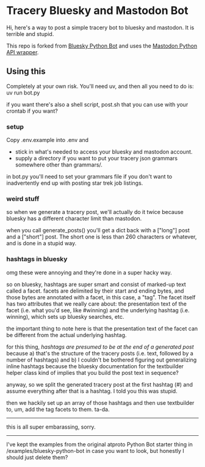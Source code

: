 # Tracery Bluesky and Mastodon Bot

Hi, here's a way to post a simple tracery bot to bluesky and mastodon. It is terrible and stupid.

This repo is forked from [Bluesky Python Bot](https://github.com/skygaze-ai/bot-python) and uses the [Mastodon Python API wrapper](https://github.com/halcy/Mastodon.py?tab=readme-ov-file).

## Using this

Completely at your own risk. You'll need uv, and then all you need to do is:
uv run bot.py

if you want there's also a shell script, post.sh that you can use with your crontab if you want? 

### setup
Copy .env.example into .env and 

* stick in what's needed to access your bluesky and mastodon account.
* supply a directory if you want to put your tracery json grammars somewhere other than grammars/.

in bot.py you'll need to set your grammars file if you don't want to inadvertently end up with posting star trek job listings.

### weird stuff

so when we generate a tracery post, we'll actually do it twice because bluesky has a different character limit than mastodon.

when you call generate_posts() you'll get a dict back with a ["long"] post and a ["short"] post. The short one is less than 260 characters or whatever, and is done in a stupid way.

### hashtags in bluesky

omg these were annoying and they're done in a super hacky way.

so on bluesky, hashtags are super smart and consist of marked-up text called a facet. facets are delimited by their start and ending bytes, and those bytes are annotated with a facet, in this case, a "tag". The facet itself has two attributes that we really care about: the presentation text of the facet (i.e. what you'd see, like #winning) and the underlying hashtag (i.e. winning), which sets up bluesky searches, etc.

the important thing to note here is that the presentation text of the facet can be different from the actual underlying hashtag. 

for this thing, *hashtags are presumed to be at the end of a generated post* because a) that's the structure of the tracery posts (i.e. text, followed by a number of hashtags) and b) I couldn't be bothered figuring out generalizing inline hashtags because the bluesky documentation for the textbuilder helper class kind of implies that you build the post text in sequence?

anyway, so we split the generated tracery post at the first hashtag (#) and assume everything after that is a hashtag. I told you this was stupid.

then we hackily set up an array of those hashtags and then use textbuilder to, um, add the tag facets to them. ta-da.

---

this is all super embarassing, sorry.

--- 

I've kept the examples from the original atproto Python Bot starter thing in /examples/bluesky-python-bot in case you want to look, but honestly I should just delete them?